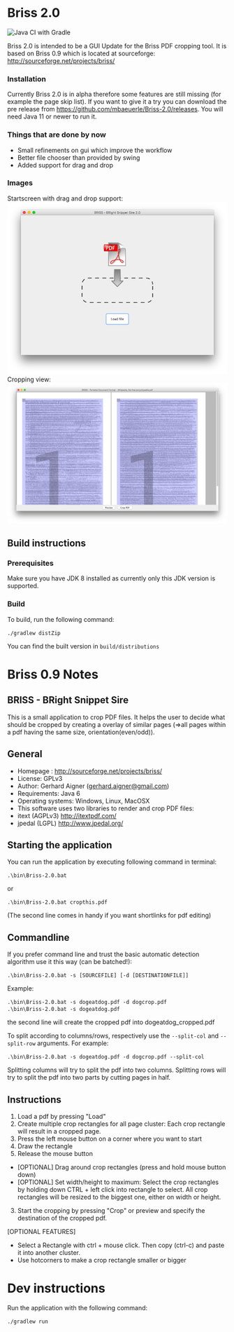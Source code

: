 # Briss 2.0 
![Java CI with Gradle](https://github.com/mbaeuerle/Briss-2.0/workflows/Java%20CI%20with%20Gradle/badge.svg?branch=master)

Briss 2.0 is intended to be a GUI Update for the Briss PDF cropping tool.
It is based on Briss 0.9 which is located at sourceforge: http://sourceforge.net/projects/briss/

### Installation

Currently Briss 2.0 is in alpha therefore some features are still missing (for example the page skip list).
If you want to give it a try you can download the pre release from https://github.com/mbaeuerle/Briss-2.0/releases.
You will need Java 11 or newer to run it.

### Things that are done by now
- Small refinements on gui which improve the workflow
- Better file chooser than provided by swing
- Added support for drag and drop

### Images

Startscreen with drag and drop support:
![Image of BRISS 2.0 Startscreen](img/startScreen.png)
Cropping view:
![Image of BRISS 2.0 Cropping View](img/croppingView.png)


## Build instructions

### Prerequisites
Make sure you have JDK 8 installed as currently only this JDK version is supported.

### Build
To build, run the following command:

```
./gradlew distZip
```

You can find the built version in `build/distributions`

# Briss 0.9 Notes

## BRISS - BRight Snippet Sire 

This is a small application to crop PDF files. It helps the user to decide what 
should be cropped by creating a overlay of similar pages (=>all pages within a pdf
 having the same size, orientation(even/odd)). 


## General
 * Homepage : http://sourceforge.net/projects/briss/
 * License: GPLv3
 * Author: Gerhard Aigner (gerhard.aigner@gmail.com)
 * Requirements: Java 6
 * Operating systems: Windows, Linux, MacOSX
 * This software uses two libraries to render and crop PDF files: 
  * itext (AGPLv3) http://itextpdf.com/ 
  * jpedal (LGPL) http://www.jpedal.org/


## Starting the application
You can run the application by executing following command in terminal:

```
.\bin\Briss-2.0.bat
```
or
```
.\bin\Briss-2.0.bat cropthis.pdf
```

(The second line comes in handy if you want shortlinks for pdf editing) 


## Commandline

If you prefer command line and trust the basic automatic detection algorithm
use it this way (can be batched!):

```
.\bin\Briss-2.0.bat -s [SOURCEFILE] [-d [DESTINATIONFILE]]
```
Example:
```
.\bin\Briss-2.0.bat -s dogeatdog.pdf -d dogcrop.pdf
.\bin\Briss-2.0.bat -s dogeatdog.pdf
```
the second line will create the cropped pdf into dogeatdog_cropped.pdf

To split according to columns/rows, respectively use the `--split-col` and `--split-row` arguments. For example:
```
.\bin\Briss-2.0.bat -s dogeatdog.pdf -d dogcrop.pdf --split-col
```

Splitting columns will try to split the pdf into two columns. Splitting rows will try to split the pdf into two parts
by cutting pages in half.


## Instructions
1. Load a pdf by pressing "Load"
2. Create multiple crop rectangles for all page cluster: Each crop rectangle will
   result in a cropped page.
  1. Press the left mouse button on a corner where you want to start
  2. Draw the rectangle
  3. Release the mouse button
 * [OPTIONAL] Drag around crop rectangles (press and hold mouse button down)   
 * [OPTIONAL] Set width/height to maximum: Select the crop rectangles by holding
    down CTRL + left click into rectangle to select. All crop rectangles will be
    resized to the biggest one, either on width or height.
3) Start the cropping by pressing "Crop" or preview and specify the destination of the cropped pdf.

[OPTIONAL FEATURES]
* Select a Rectangle with ctrl + mouse click. Then copy (ctrl-c) and paste it into another cluster.
* Use hotcorners to make a crop rectangle smaller or bigger

# Dev instructions

Run the application with the following command:

```
./gradlew run
```

